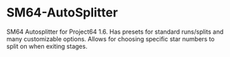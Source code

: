 # SM64-AutoSplitter
SM64 Autosplitter for Project64 1.6. Has presets for standard runs/splits and many customizable options. Allows for choosing specific star numbers to split on when exiting stages.
